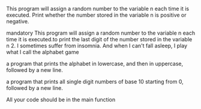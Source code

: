 This program will assign a random number to the variable n each time it is executed. Print whether the number stored in the variable n is positive or negative.

mandatory
This program will assign a random number to the variable n each time it is executed.to print the last digit of the number stored in the variable n
2. I sometimes suffer from insomnia. And when I can't fall asleep, I play what I call the alphabet game

a program that prints the alphabet in lowercase, and then in uppercase, followed by a new line.

a program that prints all single digit numbers of base 10 starting from 0, followed by a new line.

All your code should be in the main function

